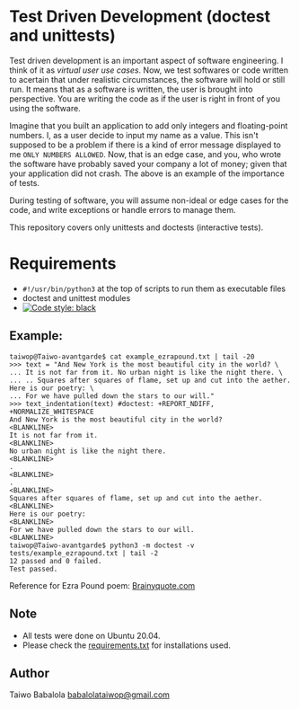 #	Test Driven Development (doctest and unittests)
Test driven development is an important aspect of software engineering. I think of it as _virtual user use cases_. Now, we test softwares or code written to acertain that under realistic circumstances, the software will hold or still run. It means that as a software is written, the user is brought into perspective. You are writing the code as if the user is right in front of you using the software.

Imagine that you built an application to add only integers and floating-point numbers. I, as a user decide to input my name as a value. This isn't supposed to be a problem if there is a kind of error message displayed to me ```ONLY NUMBERS ALLOWED```. Now, that is an edge case, and you, who wrote the software have probably saved your company a lot of money; given that your application did not crash. The above is an example of the importance of  tests.

During testing of software, you will assume non-ideal or edge cases for the code, and write exceptions or handle errors to manage them.

This repository covers only unittests and doctests (interactive tests).

# Requirements
- ```#!/usr/bin/python3``` at the top of scripts to run them as executable files
- doctest  and unittest modules
- [![Code style: black](https://img.shields.io/badge/code%20style-black-000000.svg)](https://github.com/psf/black)


## Example:
```
taiwop@Taiwo-avantgarde$ cat example_ezrapound.txt | tail -20
>>> text = "And New York is the most beautiful city in the world? \
... It is not far from it. No urban night is like the night there. \
... .. Squares after squares of flame, set up and cut into the aether. Here is our poetry: \
... For we have pulled down the stars to our will."
>>> text_indentation(text) #doctest: +REPORT_NDIFF, +NORMALIZE_WHITESPACE
And New York is the most beautiful city in the world?
<BLANKLINE>
It is not far from it.
<BLANKLINE>
No urban night is like the night there.
<BLANKLINE>
.
<BLANKLINE>
.
<BLANKLINE>
Squares after squares of flame, set up and cut into the aether.
<BLANKLINE>
Here is our poetry:
<BLANKLINE>
For we have pulled down the stars to our will.
<BLANKLINE>
taiwop@Taiwo-avantgarde$ python3 -m doctest -v tests/example_ezrapound.txt | tail -2
12 passed and 0 failed.
Test passed.
```
Reference for Ezra Pound poem: [Brainyquote.com](https://www.brainyquote.com/quotes/ezra_pound_164564)

## Note
- All tests were done on Ubuntu 20.04.
- Please check the [requirements.txt](https://github.com/Taiwopeter-babs/alx-higher_level_programming/blob/29b62115a8b060ddf9fc3c182f3395b8b27730de/0x07-python-test_driven_development/requirements.txt) for installations used.

## Author
Taiwo Babalola <babalolataiwop@gmail.com>
